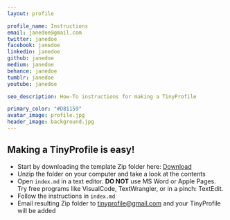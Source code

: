```yaml
---
layout: profile

profile_name: Instructions 
email: janedoe@gmail.com
twitter: janedoe
facebook: janedoe
linkedin: janedoe
github: janedoe
medium: janedoe
behance: janedoe
tumblr: janedoe
youtube: janedoe

seo_description: How-To instructions for making a TinyProfile

primary_color: "#D81159"
avatar_image: profile.jpg
header_image: background.jpg
---
```


## Making a TinyProfile is easy!

- Start by downloading the template Zip folder here: <a href="template.zip" download>Download</a>
- Unzip the folder on your computer and take a look at the contents
- Open `index.md` in a text editor. **DO NOT** use MS Word or Apple Pages. Try free programs like VisualCode, TextWrangler, or in a pinch: TextEdit.
- Follow the instructions in `index.md`
- Email resulting Zip folder to tinyprofile@gmail.com and your TinyProfile will be added
